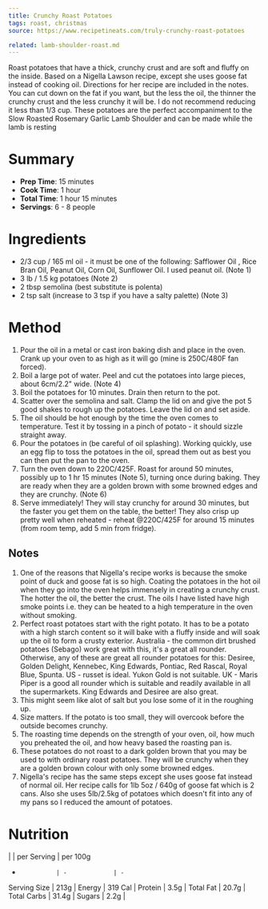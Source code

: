 ```yaml
---
title: Crunchy Roast Potatoes
tags: roast, christmas
source: https://www.recipetineats.com/truly-crunchy-roast-potatoes

related: lamb-shoulder-roast.md
---
```


Roast potatoes that have a thick, crunchy crust and are soft and fluffy on the inside. Based on a Nigella Lawson recipe, except she uses goose fat instead of cooking oil. Directions for her recipe are included in the notes. You can cut down on the fat if you want, but the less the oil, the thinner the crunchy crust and the less crunchy it will be. I do not recommend reducing it less than 1/3 cup. These potatoes are the perfect accompaniment to the Slow Roasted Rosemary Garlic Lamb Shoulder and can be made while the lamb is resting

# Summary

* **Prep Time**: 15 minutes
* **Cook Time**: 1 hour
* **Total Time**: 1 hour 15 minutes
* **Servings**: 6 - 8 people


# Ingredients

- 2/3 cup / 165 ml oil - it must be one of the following: Safflower Oil , Rice Bran Oil, Peanut Oil, Corn Oil, Sunflower Oil. I used peanut oil. (Note 1)
- 3 lb / 1.5 kg potatoes (Note 2)
- 2 tbsp semolina (best substitute is polenta)
- 2 tsp salt (increase to 3 tsp if you have a salty palette) (Note 3)

# Method

1. Pour the oil in a metal or cast iron baking dish and place in the oven. Crank up your oven to as high as it will go (mine is 250C/480F fan forced).
1. Boil a large pot of water. Peel and cut the potatoes into large pieces, about 6cm/2.2" wide. (Note 4)
1. Boil the potatoes for 10 minutes. Drain then return to the pot.
1. Scatter over the semolina and salt. Clamp the lid on and give the pot 5 good shakes to rough up the potatoes. Leave the lid on and set aside.
1. The oil should be hot enough by the time the oven comes to temperature. Test it by tossing in a pinch of potato - it should sizzle straight away.
1. Pour the potatoes in (be careful of oil splashing). Working quickly, use an egg flip to toss the potatoes in the oil, spread them out as best you can then put the pan to the oven.
1. Turn the oven down to 220C/425F. Roast for around 50 minutes, possibly up to 1 hr 15 minutes (Note 5), turning once during baking. They are ready when they are a golden brown with some browned edges and they are crunchy. (Note 6)
1. Serve immediately! They will stay crunchy for around 30 minutes, but the faster you get them on the table, the better! They also crisp up pretty well when reheated - reheat @220C/425F for around 15 minutes (from room temp, add 5 min from fridge).

## Notes

1. One of the reasons that Nigella's recipe works is because the smoke point of duck and goose fat is so high. Coating the potatoes in the hot oil when they go into the oven helps immensely in creating a crunchy crust. The hotter the oil, the better the crust.
The oils I have listed have high smoke points i.e. they can be heated to a high temperature in the oven without smoking.
2. Perfect roast potatoes start with the right potato. It has to be a potato with a high starch content so it will bake with a fluffy inside and will soak up the oil to form a crusty exterior.
Australia - the common dirt brushed potatoes (Sebago) work great with this, it's a great all rounder. Otherwise, any of these are great all rounder potatoes for this: Desiree, Golden Delight, Kennebec, King Edwards, Pontiac, Red Rascal, Royal Blue, Spunta.
US - russet is ideal. Yukon Gold is not suitable.
UK - Maris Piper is a good all rounder which is suitable and readily available in all the supermarkets. King Edwards and Desiree are also great.
3. This might seem like alot of salt but you lose some of it in the roughing up.
4. Size matters. If the potato is too small, they will overcook before the outside becomes crunchy.
5. The roasting time depends on the strength of your oven, oil, how much you preheated the oil, and how heavy based the roasting pan is.
6. These potatoes do not roast to a dark golden brown that you may be used to with ordinary roast potatoes. They will be crunchy when they are a golden brown colour with only some browned edges.
7. Nigella's recipe has the same steps except she uses goose fat instead of normal oil. Her recipe calls for 1lb 5oz / 640g of goose fat which is 2 cans. Also she uses 5lb/2.5kg of potatoes which doesn't fit into any of my pans so I reduced the amount of potatoes.

# Nutrition

|               | per Serving   | per 100g
-               | -             | -
Serving Size    | 213g          |
Energy          | 319 Cal       |
Protein         | 3.5g          |
Total Fat       | 20.7g         |
Total Carbs     | 31.4g         |
Sugars          | 2.2g          |

